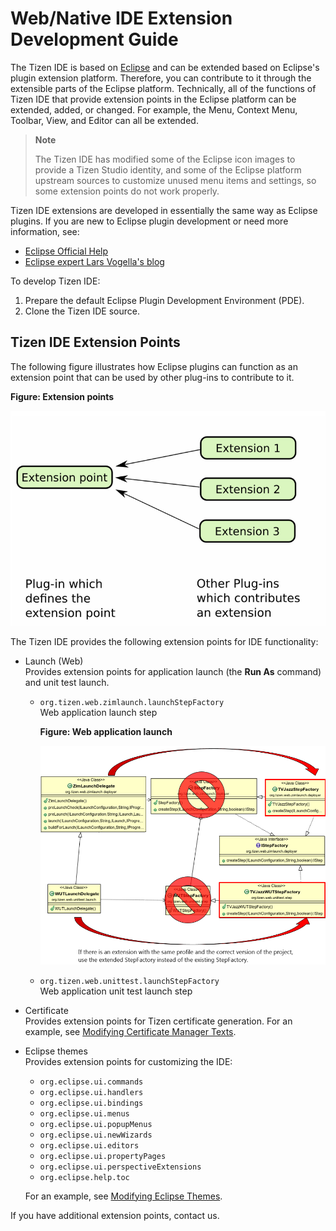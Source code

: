 # Web/Native IDE Extension Development Guide

The Tizen IDE is based on [Eclipse](http://www.eclipse.org/) and can be extended based on Eclipse's plugin extension platform. Therefore, you can contribute to it through the extensible parts of the Eclipse platform. Technically, all of the functions of Tizen IDE that provide extension points in the Eclipse platform can be extended, added, or changed. For example, the Menu, Context Menu, Toolbar, View, and Editor can all be extended.

> **Note**
>
> The Tizen IDE has modified some of the Eclipse icon images to provide a Tizen Studio identity, and some of the Eclipse platform upstream sources to customize unused menu items and settings, so some extension points do not work properly.

Tizen IDE extensions are developed in essentially the same way as Eclipse plugins. If you are new to Eclipse plugin development or need more information, see:
- [Eclipse Official Help](https://help.eclipse.org/)
- [Eclipse expert Lars Vogella's blog](http://www.vogella.com/tutorials/EclipsePlugin/article.html)

To develop Tizen IDE:

1. Prepare the default Eclipse Plugin Development Environment (PDE).
2. Clone the Tizen IDE source.

## Tizen IDE Extension Points

The following figure illustrates how Eclipse plugins can function as an extension point that can be used by other plug-ins to contribute to it.

**Figure: Extension points**

![Extension points](media/ext-point.png)

The Tizen IDE provides the following extension points for IDE functionality:

- Launch (Web)  
  Provides extension points for application launch (the **Run As** command) and unit test launch.
  - `org.tizen.web.zimlaunch.launchStepFactory`  
    Web application launch step

    **Figure: Web application launch**

    ![Web application launch](media/launch-ext.png)
  - `org.tizen.web.unittest.launchStepFactory`  
    Web application unit test launch step
     
- Certificate  
  Provides extension points for Tizen certificate generation. For an example, see [Modifying Certificate Manager Texts](example-web-certi-ext.md).

- Eclipse themes  
  Provides extension points for customizing the IDE:
  - `org.eclipse.ui.commands`
  - `org.eclipse.ui.handlers`
  - `org.eclipse.ui.bindings`
  - `org.eclipse.ui.menus`
  - `org.eclipse.ui.popupMenus`
  - `org.eclipse.ui.newWizards`
  - `org.eclipse.ui.editors`
  - `org.eclipse.ui.propertyPages`
  - `org.eclipse.ui.perspectiveExtensions`
  - `org.eclipse.help.toc`

  For an example, see [Modifying Eclipse Themes](example-web-theme-ext.md).

If you have additional extension points, contact us.
